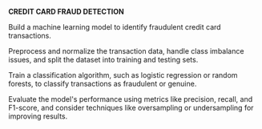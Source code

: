 **CREDIT CARD FRAUD DETECTION**

Build a machine learning model to identify fraudulent credit card
transactions.

Preprocess and normalize the transaction data, handle class
imbalance issues, and split the dataset into training and testing sets.

Train a classification algorithm, such as logistic regression or random
forests, to classify transactions as fraudulent or genuine.

Evaluate the model's performance using metrics like precision, recall, and F1-score, and consider techniques like oversampling or
undersampling for improving results.

